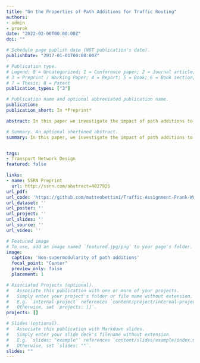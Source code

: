 ```yaml
---
title: "On the Properties of Path Additions for Traffic Routing"
authors:
- admin
- prorok
date: "2022-02-06T00:00:00Z"
doi: ""

# Schedule page publish date (NOT publication's date).
publishDate: "2017-01-01T00:00:00Z"

# Publication type.
# Legend: 0 = Uncategorized; 1 = Conference paper; 2 = Journal article;
# 3 = Preprint / Working Paper; 4 = Report; 5 = Book; 6 = Book section;
# 7 = Thesis; 8 = Patent
publication_types: ["3"]

# Publication name and optional abbreviated publication name.
publication:
publication_short: In *Preprint* 

abstract: In this paper we investigate the impact of path additions to transport networks with optimised traffic routing. In particular, we study the behaviour of total travel time, and consider both self-interested routing paradigms, such as User Equilibrium (UE) routing, as well as cooperative paradigms, such as classic Multi-Commodity (MC) network flow and System Optimal (SO) routing. We provide a formal framework for designing transport networks through iterative path additions, introducing the concepts of trip spanning tree and trip path graph. Using this formalisation, we prove multiple properties of the objective function for transport network design. Since the underlying routing problem is NP-Hard, we investigate properties that provide guarantees in approximate algorithm design. Firstly, while Braess' paradox has shown that total travel time is not monotonic non-increasing with respect to path additions under self-interested routing (UE), we prove that, instead, monotonicity holds for cooperative routing (MC and SO). This result has the important implication that cooperative agents make the best use of redundant infrastructure. Secondly, we prove via a counterexample that the intuitive statement "adding a path to a transport network always grants greater or equal benefit to users than adding it to a superset of that network" is false. In other words, we prove that, for all the routing formulations studied, total travel time is not supermodular with respect to path additions. While this counter-intuitive result yields a hardness property for algorithm design, we provide particular instances where, instead, the property of supermodularity holds.  Our study on monotonicity and supermodularity of total travel time with respect to path additions provides formal proofs and scenarios that constitute important insights for transport network designers.

# Summary. An optional shortened abstract.
summary: In this paper, we investigate the impact of path additions to transport networks with optimised traffic routing. In particular, we study the behaviour of total travel time, and consider both self-interested routing paradigms, such as User Equilibrium (UE) routing, as well as cooperative paradigms, such as classic Multi-Commodity (MC) network flow and System Optimal (SO) routing. This work aims to provide an analysis and categorization of the properties of objective functions for transport network design, with the purpose of informing algorithm (and also network) designers. Among our results, we prove, via counterexample, that total travel time, under both cooperative and self-interested routing, is not supermodular with respect to path additions. 


tags:
- Transport Network Design
featured: false

links:
- name: SSRN Preprint
  url: http://ssrn.com/abstract=4027926
url_pdf:
url_code: 'https://github.com/matteobettini/Traffic-Assignment-Frank-Wolfe-2021'
url_dataset: ''
url_poster: ''
url_project: ''
url_slides: ''
url_source: ''
url_video: ''

# Featured image
# To use, add an image named `featured.jpg/png` to your page's folder. 
image:
  caption: 'Non-supermodularity of path additions'
  focal_point: "Center"
  preview_only: false
  placement: 1

# Associated Projects (optional).
#   Associate this publication with one or more of your projects.
#   Simply enter your project's folder or file name without extension.
#   E.g. `internal-project` references `content/project/internal-project/index.md`.
#   Otherwise, set `projects: []`.
projects: []

# Slides (optional).
#   Associate this publication with Markdown slides.
#   Simply enter your slide deck's filename without extension.
#   E.g. `slides: "example"` references `content/slides/example/index.md`.
#   Otherwise, set `slides: ""`.
slides: ""
---
```

